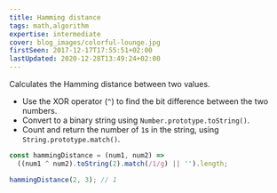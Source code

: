 ```yaml
---
title: Hamming distance
tags: math,algorithm
expertise: intermediate
cover: blog_images/colorful-lounge.jpg
firstSeen: 2017-12-17T17:55:51+02:00
lastUpdated: 2020-12-28T13:49:24+02:00
---
```


Calculates the Hamming distance between two values.

- Use the XOR operator (`^`) to find the bit difference between the two numbers.
- Convert to a binary string using `Number.prototype.toString()`.
- Count and return the number of `1`s in the string, using `String.prototype.match()`.

```js
const hammingDistance = (num1, num2) =>
  ((num1 ^ num2).toString(2).match(/1/g) || '').length;
```

```js
hammingDistance(2, 3); // 1
```
